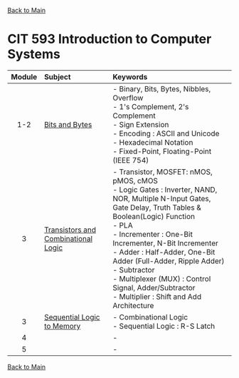 [Back to Main](../../README.md)

# CIT 593 Introduction to Computer Systems

|Module|Subject|Keywords|
|:-:|:-|:-|
| 1-2|[Bits and Bytes](notes/m01.md)|- Binary, Bits, Bytes, Nibbles, Overflow <br> - 1's Complement, 2's Complement <br> - Sign Extension <br> - Encoding : ASCII and Unicode <br> - Hexadecimal Notation <br> - Fixed-Point, Floating-Point (IEEE 754)|
| 3|[Transistors and Combinational Logic](notes/m03.md)|- Transistor, MOSFET: nMOS, pMOS, cMOS <br> - Logic Gates : Inverter, NAND, NOR, Multiple N-Input Gates, Gate Delay, Truth Tables & Boolean(Logic) Function <br> - PLA <br> - Incrementer : One-Bit Incrementer, N-Bit Incrementer <br> - Adder : Half-Adder, One-Bit Adder (Full-Adder, Ripple Adder) <br> - Subtractor <br> - Multiplexer (MUX) : Control Signal, Adder/Subtractor <br> - Multiplier : Shift and Add Architecture|
| 3|[Sequential Logic to Memory](notes/m04.md)|- Combinational Logic <br> - Sequential Logic : R-S Latch|
| 4|[]()|- |
| 5|[]()|- |



[Back to Main](../../README.md)